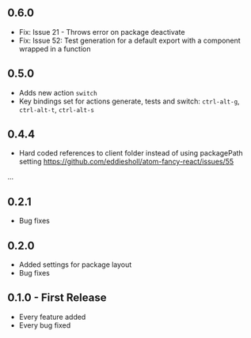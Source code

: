 ## 0.6.0
* Fix: Issue 21 - Throws error on package deactivate
* Fix: Issue 52: Test generation for a default export with a component wrapped in a function

## 0.5.0
* Adds new action `switch`
* Key bindings set for actions generate, tests and switch: `ctrl-alt-g`, `ctrl-alt-t`, `ctrl-alt-s`

## 0.4.4
* Hard coded references to client folder instead of using packagePath setting https://github.com/eddiesholl/atom-fancy-react/issues/55

...

## 0.2.1
* Bug fixes

## 0.2.0
* Added settings for package layout
* Bug fixes

## 0.1.0 - First Release
* Every feature added
* Every bug fixed

